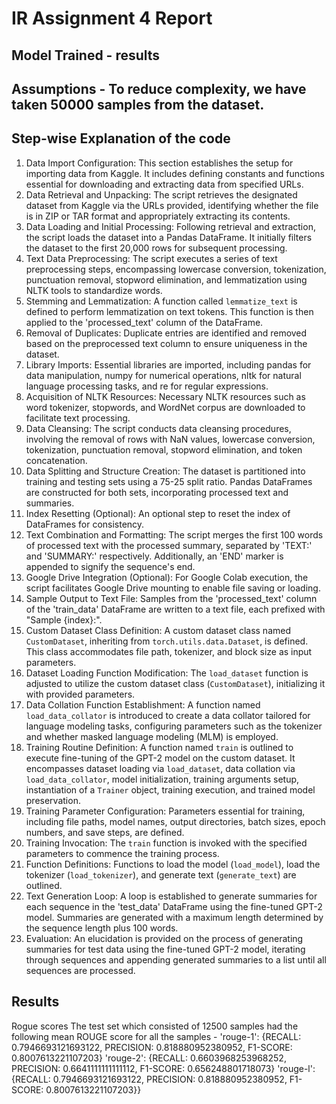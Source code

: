 # IR Assignment 4 Report

## Model Trained - results
## Assumptions - To reduce complexity, we have taken 50000 samples from the dataset.
## Step-wise Explanation of the code
1. Data Import Configuration:
This section establishes the setup for importing data from Kaggle. It includes defining constants
and functions essential for downloading and extracting data from specified URLs.
2. Data Retrieval and Unpacking:
The script retrieves the designated dataset from Kaggle via the URLs provided, identifying
whether the file is in ZIP or TAR format and appropriately extracting its contents.
3. Data Loading and Initial Processing:
Following retrieval and extraction, the script loads the dataset into a Pandas DataFrame. It
initially filters the dataset to the first 20,000 rows for subsequent processing.
4. Text Data Preprocessing:
The script executes a series of text preprocessing steps, encompassing lowercase conversion,
tokenization, punctuation removal, stopword elimination, and lemmatization using NLTK tools to
standardize words.
5. Stemming and Lemmatization:
A function called `lemmatize_text` is defined to perform lemmatization on text tokens. This
function is then applied to the 'processed_text' column of the DataFrame.
6. Removal of Duplicates:
Duplicate entries are identified and removed based on the preprocessed text column to ensure
uniqueness in the dataset.
7. Library Imports:
Essential libraries are imported, including pandas for data manipulation, numpy for numerical
operations, nltk for natural language processing tasks, and re for regular expressions.
8. Acquisition of NLTK Resources:
Necessary NLTK resources such as word tokenizer, stopwords, and WordNet corpus are
downloaded to facilitate text processing.
9. Data Cleansing:
The script conducts data cleansing procedures, involving the removal of rows with NaN values,
lowercase conversion, tokenization, punctuation removal, stopword elimination, and token
concatenation.
10. Data Splitting and Structure Creation:
The dataset is partitioned into training and testing sets using a 75-25 split ratio. Pandas
DataFrames are constructed for both sets, incorporating processed text and summaries.
11. Index Resetting (Optional):
An optional step to reset the index of DataFrames for consistency.
12. Text Combination and Formatting:
The script merges the first 100 words of processed text with the processed summary, separated
by 'TEXT:' and 'SUMMARY:' respectively. Additionally, an 'END' marker is appended to signify
the sequence's end.
13. Google Drive Integration (Optional):
For Google Colab execution, the script facilitates Google Drive mounting to enable file saving or
loading.
14. Sample Output to Text File:
Samples from the 'processed_text' column of the 'train_data' DataFrame are written to a text file,
each prefixed with "Sample {index}:".
15. Custom Dataset Class Definition:
A custom dataset class named `CustomDataset`, inheriting from `torch.utils.data.Dataset`, is
defined. This class accommodates file path, tokenizer, and block size as input parameters.
16. Dataset Loading Function Modification:
The `load_dataset` function is adjusted to utilize the custom dataset class (`CustomDataset`),
initializing it with provided parameters.
17. Data Collation Function Establishment:
A function named `load_data_collator` is introduced to create a data collator tailored for
language modeling tasks, configuring parameters such as the tokenizer and whether masked
language modeling (MLM) is employed.
18. Training Routine Definition:
A function named `train` is outlined to execute fine-tuning of the GPT-2 model on the custom
dataset. It encompasses dataset loading via `load_dataset`, data collation via
`load_data_collator`, model initialization, training arguments setup, instantiation of a `Trainer`
object, training execution, and trained model preservation.
19. Training Parameter Configuration:
Parameters essential for training, including file paths, model names, output directories, batch
sizes, epoch numbers, and save steps, are defined.
20. Training Invocation:
The `train` function is invoked with the specified parameters to commence the training process.
21. Function Definitions:
Functions to load the model (`load_model`), load the tokenizer (`load_tokenizer`), and generate
text (`generate_text`) are outlined.
22. Text Generation Loop:
A loop is established to generate summaries for each sequence in the 'test_data' DataFrame
using the fine-tuned GPT-2 model. Summaries are generated with a maximum length
determined by the sequence length plus 100 words.
23. Evaluation:
An elucidation is provided on the process of generating summaries for test data using the
fine-tuned GPT-2 model, iterating through sequences and appending generated summaries to a
list until all sequences are processed.
## Results
Rogue scores
The test set which consisted of 12500 samples had the following mean ROUGE score for all the
samples -
'rouge-1': {RECALL: 0.7946693121693122, PRECISION: 0.818880952380952, F1-SCORE:
0.8007613221107203}
'rouge-2': {RECALL: 0.6603968253968252, PRECISION: 0.6641111111111112, F1-SCORE:
0.656248801718073}
'rouge-l': {RECALL: 0.7946693121693122, PRECISION: 0.818880952380952, F1-SCORE:
0.8007613221107203}}
